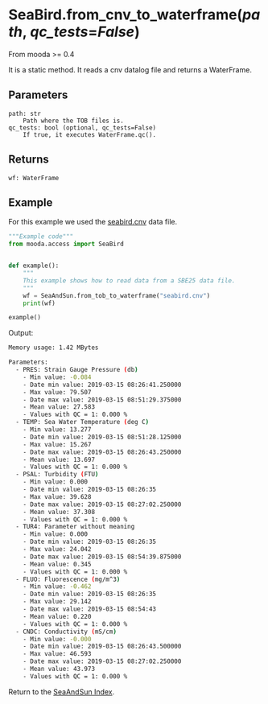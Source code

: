 # SeaBird.from_cnv_to_waterframe(*path*, *qc_tests*=*False*)

From mooda >= 0.4

It is a static method. It reads a cnv datalog file and returns a WaterFrame.

## Parameters

    path: str
        Path where the TOB files is.
    qc_tests: bool (optional, qc_tests=False)
        If true, it executes WaterFrame.qc().

## Returns

    wf: WaterFrame

## Example

For this example we used the [seabird.cnv](../../../data/seabird.cnv) data file.

```python
"""Example code"""
from mooda.access import SeaBird


def example():
    """
    This example shows how to read data from a SBE25 data file.
    """
    wf = SeaAndSun.from_tob_to_waterframe("seabird.cnv")
    print(wf)

example()
```

Output:

```bash
Memory usage: 1.42 MBytes

Parameters:
  - PRES: Strain Gauge Pressure (db)
    - Min value: -0.084
    - Date min value: 2019-03-15 08:26:41.250000
    - Max value: 79.507
    - Date max value: 2019-03-15 08:51:29.375000
    - Mean value: 27.583
    - Values with QC = 1: 0.000 %
  - TEMP: Sea Water Temperature (deg C)
    - Min value: 13.277
    - Date min value: 2019-03-15 08:51:28.125000
    - Max value: 15.267
    - Date max value: 2019-03-15 08:26:43.250000
    - Mean value: 13.697
    - Values with QC = 1: 0.000 %
  - PSAL: Turbidity (FTU)
    - Min value: 0.000
    - Date min value: 2019-03-15 08:26:35
    - Max value: 39.628
    - Date max value: 2019-03-15 08:27:02.250000
    - Mean value: 37.308
    - Values with QC = 1: 0.000 %
  - TUR4: Parameter without meaning
    - Min value: 0.000
    - Date min value: 2019-03-15 08:26:35
    - Max value: 24.042
    - Date max value: 2019-03-15 08:54:39.875000
    - Mean value: 0.345
    - Values with QC = 1: 0.000 %
  - FLUO: Fluorescence (mg/m^3)
    - Min value: -0.462
    - Date min value: 2019-03-15 08:26:35
    - Max value: 29.142
    - Date max value: 2019-03-15 08:54:43
    - Mean value: 0.220
    - Values with QC = 1: 0.000 %
  - CNDC: Conductivity (mS/cm)
    - Min value: -0.000
    - Date min value: 2019-03-15 08:26:43.500000
    - Max value: 46.593
    - Date max value: 2019-03-15 08:27:02.250000
    - Mean value: 43.973
    - Values with QC = 1: 0.000 %
```

Return to the [SeaAndSun Index](./index_seabird.md).
